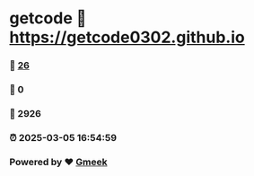 # getcode :link: https://getcode0302.github.io 
### :page_facing_up: [26](https://getcode0302.github.io/tag.html) 
### :speech_balloon: 0 
### :hibiscus: 2926 
### :alarm_clock: 2025-03-05 16:54:59 
### Powered by :heart: [Gmeek](https://github.com/Meekdai/Gmeek)
